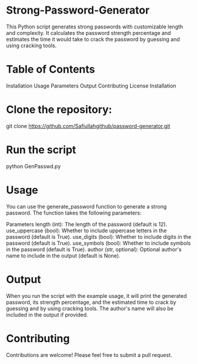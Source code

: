 # Strong-Password-Generator
This Python script generates strong passwords with customizable length and complexity. It calculates the password strength percentage and estimates the time it would take to crack the password by guessing and using cracking tools.

# Table of Contents
Installation
Usage
Parameters
Output
Contributing
License
Installation

# Clone the repository:
git clone https://github.com/Safiullahgithub/password-generator.git

# Run the script
python GenPasswd.py

# Usage
You can use the generate_password function to generate a strong password. The function takes the following parameters:

Parameters
length (int): The length of the password (default is 12).
use_uppercase (bool): Whether to include uppercase letters in the password (default is True).
use_digits (bool): Whether to include digits in the password (default is True).
use_symbols (bool): Whether to include symbols in the password (default is True).
author (str, optional): Optional author's name to include in the output (default is None).

# Output
When you run the script with the example usage, it will print the generated password, its strength percentage, and the estimated time to crack by guessing and by using cracking tools. The author's name will also be included in the output if provided.

# Contributing
Contributions are welcome! Please feel free to submit a pull request.

